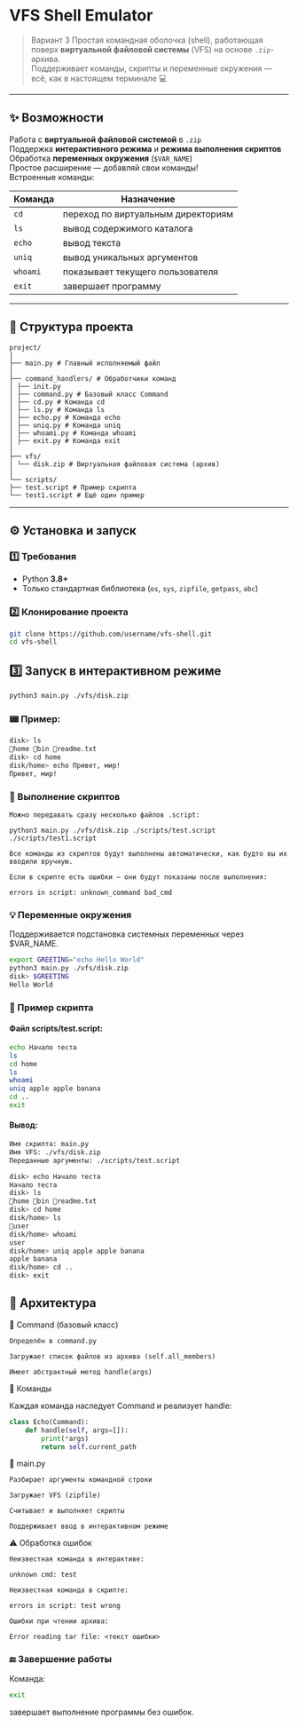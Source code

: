 # VFS Shell Emulator

> Вариант 3
> Простая командная оболочка (shell), работающая поверх **виртуальной файловой системы** (VFS) на основе `.zip`-архива.  
> Поддерживает команды, скрипты и переменные окружения — всё, как в настоящем терминале 💻

---

## ✨ Возможности

Работа с **виртуальной файловой системой** в `.zip`  
Поддержка **интерактивного режима** и **режима выполнения скриптов**  
Обработка **переменных окружения** (`$VAR_NAME`)  
Простое расширение — добавляй свои команды!  
Встроенные команды:

| Команда | Назначение |
|----------|-------------|
| `cd` | переход по виртуальным директориям |
| `ls` | вывод содержимого каталога |
| `echo` | вывод текста |
| `uniq` | вывод уникальных аргументов |
| `whoami` | показывает текущего пользователя |
| `exit` | завершает программу |

---

## 🧱 Структура проекта

    project/
    │
    ├── main.py # Главный исполняемый файл
    │
    ├── command_handlers/ # Обработчики команд
    │ ├── init.py
    │ ├── command.py # Базовый класс Command
    │ ├── cd.py # Команда cd
    │ ├── ls.py # Команда ls
    │ ├── echo.py # Команда echo
    │ ├── uniq.py # Команда uniq
    │ ├── whoami.py # Команда whoami
    │ ├── exit.py # Команда exit
    │
    ├── vfs/
    │ └── disk.zip # Виртуальная файловая система (архив)
    │
    └── scripts/
    ├── test.script # Пример скрипта
    └── test1.script # Ещё один пример


---

## ⚙️ Установка и запуск

### 1️⃣ Требования
- Python **3.8+**
- Только стандартная библиотека (`os`, `sys`, `zipfile`, `getpass`, `abc`)

### 2️⃣ Клонирование проекта
```bash
git clone https://github.com/username/vfs-shell.git
cd vfs-shell
```

## 3️⃣ Запуск в интерактивном режиме

```bash
python3 main.py ./vfs/disk.zip
```

### 📟 Пример:
```bash
disk> ls
📁home 📁bin 📄readme.txt
disk> cd home
disk/home> echo Привет, мир!
Привет, мир!
```

### 📜 Выполнение скриптов
    
    Можно передавать сразу несколько файлов .script:
    
    python3 main.py ./vfs/disk.zip ./scripts/test.script ./scripts/test1.script
    
    Все команды из скриптов будут выполнены автоматически, как будто вы их вводили вручную.
    
    Если в скрипте есть ошибки — они будут показаны после выполнения:
    
    errors in script: unknown_command bad_cmd

### 💡 Переменные окружения

Поддерживается подстановка системных переменных через $VAR_NAME.

```bash
export GREETING="echo Hello World"
python3 main.py ./vfs/disk.zip
disk> $GREETING
Hello World
```

### 🧠 Пример скрипта

#### Файл scripts/test.script:
```bash
echo Начало теста
ls
cd home
ls
whoami
uniq apple apple banana
cd ..
exit
```
#### Вывод:

```bash
Имя скрипта: main.py
Имя VFS: ./vfs/disk.zip
Переданные аргументы: ./scripts/test.script

disk> echo Начало теста
Начало теста
disk> ls
📁home 📁bin 📄readme.txt
disk> cd home
disk/home> ls
📁user
disk/home> whoami
user
disk/home> uniq apple apple banana
apple banana
disk/home> cd ..
disk> exit
```

## 🧩 Архитектура
🔹 Command (базовый класс)

    Определён в command.py

    Загружает список файлов из архива (self.all_members)

    Имеет абстрактный метод handle(args)

🔹 Команды

Каждая команда наследует Command и реализует handle:

```python
class Echo(Command):
    def handle(self, args=[]):
        print(*args)
        return self.current_path
```
🔹 main.py

    Разбирает аргументы командной строки

    Загружает VFS (zipfile)

    Считывает и выполняет скрипты

    Поддерживает ввод в интерактивном режиме

⚠️ Обработка ошибок

    Неизвестная команда в интерактиве:
    
    unknown cmd: test
    
    Неизвестная команда в скрипте:
    
    errors in script: test wrong
    
    Ошибки при чтении архива:

    Error reading tar file: <текст ошибки>

### 🔚 Завершение работы

Команда:

```bash
exit
```

завершает выполнение программы без ошибок.
